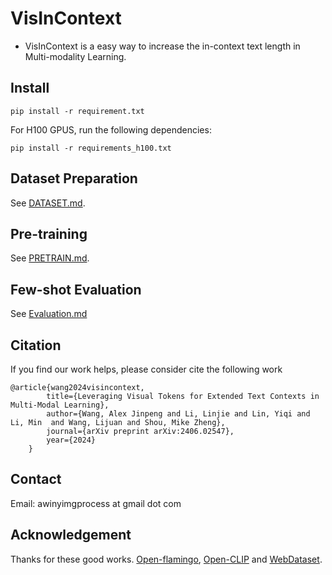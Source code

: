 # VisInContext
- VisInContext is a easy way to increase the in-context text length in Multi-modality Learning.


## Install

```
pip install -r requirement.txt
```

For H100 GPUS, run the following dependencies:

```
pip install -r requirements_h100.txt
```


## Dataset Preparation
See [DATASET.md](DATASET.md).


## Pre-training
See [PRETRAIN.md](PRETRAIN.md).

## Few-shot Evaluation
See [Evaluation.md](EVALUATION.md)



## Citation

If you find our work helps, please consider cite the following work

```
@article{wang2024visincontext,
        title={Leveraging Visual Tokens for Extended Text Contexts in Multi-Modal Learning},
        author={Wang, Alex Jinpeng and Li, Linjie and Lin, Yiqi and Li, Min  and Wang, Lijuan and Shou, Mike Zheng},
        journal={arXiv preprint arXiv:2406.02547},
        year={2024}
    }

```



## Contact
Email: awinyimgprocess at gmail dot com


## Acknowledgement
Thanks for these good works.
 [Open-flamingo](https://github.com/mlfoundations/open_flamingo), [Open-CLIP](https://github.com/mlfoundations/open_clip) and [WebDataset](https://github.com/webdataset/webdataset).
